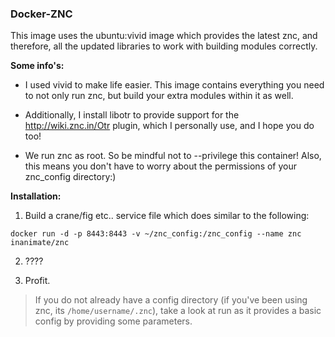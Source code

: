 ### Docker-ZNC

This image uses the ubuntu:vivid image which provides the latest znc, and therefore, all the updated libraries to work with building modules correctly. 

**Some info's:**

* I used vivid to make life easier. This image contains everything you need to not only run znc, but build your extra modules within it as well.

* Additionally, I install libotr to provide support for the http://wiki.znc.in/Otr plugin, which I personally use, and I hope you do too!

* We run znc as root. So be mindful not to --privilege this container! Also, this means you don't have to worry about the permissions of your znc_config directory:)

**Installation:**

1. Build a crane/fig etc.. service file which does similar to the following:

`docker run -d -p 8443:8443 -v ~/znc_config:/znc_config --name znc inanimate/znc`

2. ????

3. Profit.

> If you do not already have a config directory (if you've been using znc, its `/home/username/.znc`), take a look at run as it provides a basic config by providing some parameters.
